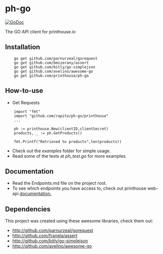 # ph-go

[![GoDoc](https://godoc.org/github.com/rapito/ph-go/printhouse?status.svg)](https://godoc.org/github.com/rapito/ph-go/printhouse)

The GO API client for printhouse.io

## Installation
```
    go get github.com/parnurzeal/gorequest
    go get github.com/bmizerany/assert
    go get github.com/bitly/go-simplejson
    go get github.com/avelino/awesome-go
    go get github.com/printhouse/ph-go
```

## How-to-use

- Get Requests

```
    import "fmt"
    import "github.com/rapito/ph-go/printhouse"
    ...

    ph := printhouse.New(clientID,clientSecret)
    products, _ := ph.GetProducts()

    fmt.Printf("Retrieved %v products",len(products))
```

- Check out the *examples* folder for simple usage.
- Read some of the tests at *ph_test.go* for more examples.

## Documentation

- Read the Endpoints.md file on the project root.
- To see which endpoints you have access to, check out printhouse web-api [documentation.](http://www.printhouse.io/faqs/)

## Dependencies

This project was created using these awesome libraries, check them out:

 - http://github.com/parnurzeal/gorequest
 - http://github.com/franela/assert
 - http://github.com/bitly/go-simplejson
 - http://github.com/avelino/awesome-go




